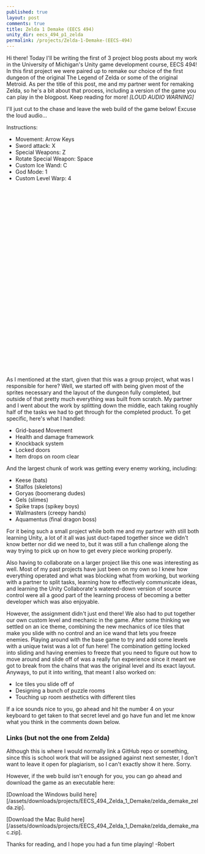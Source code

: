 ```yaml
---
published: true
layout: post
comments: true
title: Zelda 1 Demake (EECS 494)
unity_dir: eecs_494_p1_zelda
permalink: /projects/Zelda-1-Demake-(EECS-494)
---
```


Hi there! Today I'll be writing the first of 3 project blog posts about my work in the University of Michigan's Unity game development course, EECS 494! In this first project we were paired up to remake our choice of the first dungeon of the original The Legend of Zelda or some of the original Metroid. As per the title of this post, me and my partner went for remaking Zelda, so he's a bit about that process, including a version of the game you can play in the blogpost. Keep reading for more! *[LOUD AUDIO WARNING]*  

I'll just cut to the chase and leave the web build of the game below! Excuse the loud audio...  

Instructions:  
- Movement: Arrow Keys  
- Sword attack: X  
- Special Weapons: Z  
- Rotate Special Weapon: Space  
- Custom Ice Wand: C  
- God Mode: 1  
- Custom Level Warp: 4  

<center><script src="/assets/unity/{{page.unity_dir}}/TemplateData/UnityProgress.js"></script>  
<script src="/assets/unity/{{page.unity_dir}}/Build/UnityLoader.js"></script>
<script>
  var gameInstance = UnityLoader.instantiate("gameContainer", "/assets/unity/{{page.unity_dir}}/Build/{{page.unity_dir}}.json",{onProgress: UnityProgress});  
</script>
<div class="webgl-content">
  <div id="gameContainer" style="width: 512px; height: 480px"></div>
</div></center>  

As I mentioned at the start, given that this was a group project, what was I responsible for here? Well, we started off with being given most of the sprites necessary and the layout of the dungeon fully completed, but outside of that pretty much everything was built from scratch. My partner and I went about the work by splitting down the middle, each taking roughly half of the tasks we had to get through for the completed product. To get specific, here's what I handled:  

- Grid-based Movement
- Health and damage framework
- Knockback system
- Locked doors
- Item drops on room clear  

And the largest chunk of work was getting every enemy working, including:
- Keese (bats)
- Stalfos (skeletons)
- Goryas (boomerang dudes)
- Gels (slimes)
- Spike traps (spikey boys)
- Wallmasters (creepy hands)
- Aquamentus (final dragon boss)  

For it being such a small project while both me and my partner with still both learning Unity, a lot of it all was just duct-taped together since we didn't know better nor did we need to, but it was still a fun challenge along the way trying to pick up on how to get every piece working properly.  

Also having to collaborate on a larger project like this one was interesting as well. Most of my past projects have just been on my own so I knew how everything operated and what was blocking what from working, but working with a partner to split tasks, learning how to effectively communicate ideas, and learning the Unity Collaborate's watered-down version of source control were all a good part of the learning process of becoming a better developer which was also enjoyable.  

However, the assignment didn't just end there! We also had to put together our own custom level and mechanic in the game. After some thinking we settled on an ice theme, combining the new mechanics of ice tiles that make you slide with no control and an ice wand that lets you freeze enemies. Playing around with the base game to try and add some levels with a unique twist was a lot of fun here! The combination getting locked into sliding and having enemies to freeze that you need to figure out how to move around and slide off of was a really fun experience since it meant we got to break from the chains that was the original level and its exact layout. Anyways, to put it into writing, that meant I also worked on:  

- Ice tiles you slide off of  
- Designing a bunch of puzzle rooms  
- Touching up room aesthetics with different tiles  

If a ice sounds nice to you, go ahead and hit the number 4 on your keyboard to get taken to that secret level and go have fun and let me know what you think in the comments down below.

### Links (but not the one from Zelda)

Although this is where I would normally link a GitHub repo or something, since this is school work that will be assigned against next semester, I don't want to leave it open for plagiarism, so I can't exactly show it here. Sorry.  

However, if the web build isn't enough for you, you can go ahead and download the game as an executable here:  

[Download the Windows build here][/assets/downloads/projects/EECS_494_Zelda_1_Demake/zelda_demake_zelda.zip].  

[Download the Mac Build here][/assets/downloads/projects/EECS_494_Zelda_1_Demake/zelda_demake_mac.zip].  

Thanks for reading, and I hope you had a fun time playing!
-Robert
